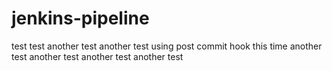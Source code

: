 # jenkins-pipeline
test
 test 
 another test 
 another test using post commit hook this time 
 another test 
 another test 
 another test 
 another test 
